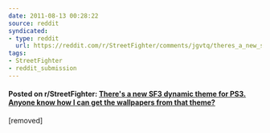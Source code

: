 ```yaml
---
date: 2011-08-13 00:28:22
source: reddit
syndicated:
- type: reddit
  url: https://reddit.com/r/StreetFighter/comments/jgvtq/theres_a_new_sf3_dynamic_theme_for_ps3_anyone/
tags:
- StreetFighter
- reddit_submission
---
```


#### Posted on r/StreetFighter: [There's a new SF3 dynamic theme for PS3. Anyone know how I can get the wallpapers from that theme?](https://reddit.com/r/StreetFighter/comments/jgvtq/theres_a_new_sf3_dynamic_theme_for_ps3_anyone/)

[removed]